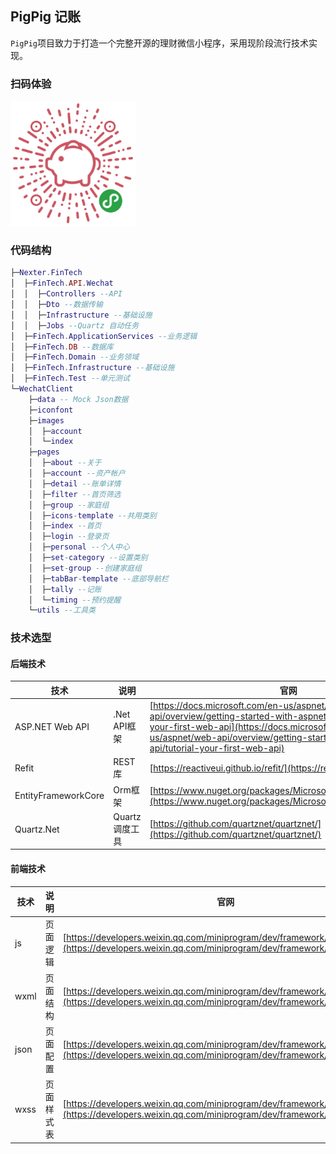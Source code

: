 ## PigPig 记账

 `PigPig`项目致力于打造一个完整开源的理财微信小程序，采用现阶段流行技术实现。
 
### 扫码体验

<img src="https://github.com/zhaozhengyan/Notebook/raw/master/img/gh_7b0b4751951e_1280.jpg" width="200px">

 ### 代码结构

``` lua
├─Nexter.FinTech
│  ├─FinTech.API.Wechat
│  │  ├─Controllers --API
│  │  ├─Dto --数据传输
│  │  ├─Infrastructure --基础设施
│  │  ├─Jobs --Quartz 自动任务
│  ├─FinTech.ApplicationServices --业务逻辑
│  ├─FinTech.DB --数据库
│  ├─FinTech.Domain --业务领域
│  ├─FinTech.Infrastructure --基础设施
│  ├─FinTech.Test --单元测试
└─WechatClient
    ├─data -- Mock Json数据
    ├─iconfont 
    ├─images
    │  ├─account
    │  └─index
    ├─pages
    │  ├─about --关于
    │  ├─account --资产帐户
    │  ├─detail --账单详情
    │  ├─filter --首页筛选
    │  ├─group --家庭组
    │  ├─icons-template --共用类别
    │  ├─index --首页
    │  ├─login --登录页
    │  ├─personal --个人中心
    │  ├─set-category --设置类别
    │  ├─set-group --创建家庭组
    │  ├─tabBar-template --底部导航栏
    │  ├─tally --记账
    │  └─timing --预约提醒
    └─utils --工具类
```

### 技术选型

#### 后端技术
技术 | 说明 | 官网
----|----|----
ASP.NET Web API | .Net API框架 | [https://docs.microsoft.com/en-us/aspnet/web-api/overview/getting-started-with-aspnet-web-api/tutorial-your-first-web-api](https://docs.microsoft.com/en-us/aspnet/web-api/overview/getting-started-with-aspnet-web-api/tutorial-your-first-web-api)
Refit | REST库 | [https://reactiveui.github.io/refit/](https://reactiveui.github.io/refit/)
EntityFrameworkCore | Orm框架 | [https://www.nuget.org/packages/Microsoft.EntityFrameworkCore](https://www.nuget.org/packages/Microsoft.EntityFrameworkCore)
Quartz.Net | Quartz 调度工具| [https://github.com/quartznet/quartznet/](https://github.com/quartznet/quartznet/)

#### 前端技术

技术 | 说明 | 官网
----|----|----
js | 页面逻辑 | [https://developers.weixin.qq.com/miniprogram/dev/framework/structure.html](https://developers.weixin.qq.com/miniprogram/dev/framework/structure.html)
wxml | 	页面结构 | [https://developers.weixin.qq.com/miniprogram/dev/framework/structure.html](https://developers.weixin.qq.com/miniprogram/dev/framework/structure.html)
json | 页面配置 | [https://developers.weixin.qq.com/miniprogram/dev/framework/structure.html](https://developers.weixin.qq.com/miniprogram/dev/framework/structure.html)
wxss | 页面样式表 | [https://developers.weixin.qq.com/miniprogram/dev/framework/structure.html](https://developers.weixin.qq.com/miniprogram/dev/framework/structure.html)
